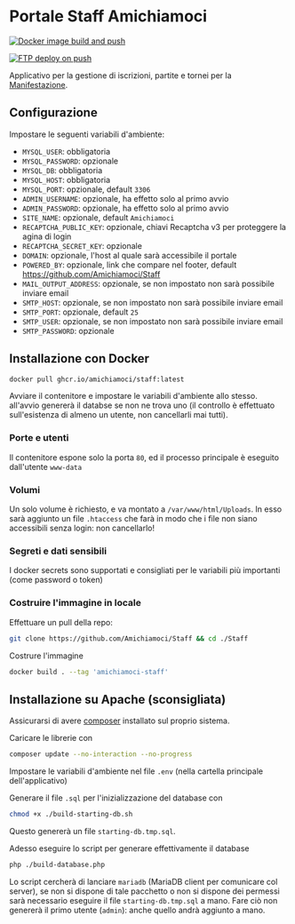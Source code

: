 # Portale Staff Amichiamoci

[![Docker image build and push](https://github.com/Amichiamoci/Staff/actions/workflows/docker.yml/badge.svg)](https://github.com/Amichiamoci/Staff/actions/workflows/docker.yml)

[![FTP deploy on push](https://github.com/Amichiamoci/Staff/actions/workflows/ftp-deploy.yml/badge.svg)](https://github.com/Amichiamoci/Staff/actions/workflows/ftp-deploy.yml)

Applicativo per la gestione di iscrizioni, partite e tornei per la 
[Manifestazione](https://www.amichiamoci.it).

## Configurazione
Impostare le seguenti variabili d'ambiente:

- `MYSQL_USER`: obbligatoria
- `MYSQL_PASSWORD`: opzionale
- `MYSQL_DB`: obbligatoria
- `MYSQL_HOST`: obbligatoria
- `MYSQL_PORT`: opzionale, default `3306`
- `ADMIN_USERNAME`: opzionale, ha effetto solo al primo avvio
- `ADMIN_PASSWORD`: opzionale, ha effetto solo al primo avvio
- `SITE_NAME`: opzionale, default `Amichiamoci`
- `RECAPTCHA_PUBLIC_KEY`: opzionale, chiavi Recaptcha v3 per proteggere la agina di login
- `RECAPTCHA_SECRET_KEY`: opzionale
- `DOMAIN`: opzionale, l'host al quale sarà accessibile il portale
- `POWERED_BY`: opzionale, link che compare nel footer, default <https://github.com/Amichiamoci/Staff>
- `MAIL_OUTPUT_ADDRESS`: opzionale, se non impostato non sarà possibile inviare email
- `SMTP_HOST`: opzionale, se non impostato non sarà possibile inviare email
- `SMTP_PORT`: opzionale, default `25`
- `SMTP_USER`: opzionale, se non impostato non sarà possibile inviare email
- `SMTP_PASSWORD`: opzionale


## Installazione con Docker
```bash
docker pull ghcr.io/amichiamoci/staff:latest
```

Avviare il contenitore e impostare le variabili d'ambiente allo stesso. all'avvio genererà il databse se non ne trova uno (il controllo è effettuato sull'esistenza di almeno un utente, non cancellarli mai tutti).

### Porte e utenti
Il contenitore espone solo la porta `80`, ed il processo principale è eseguito dall'utente `www-data`

### Volumi
Un solo volume è richiesto, e va montato a `/var/www/html/Uploads`. In esso sarà aggiunto un file `.htaccess` che farà in modo che i file non siano accessibili senza login: non cancellarlo!

### Segreti e dati sensibili
I docker secrets sono supportati e consigliati per le variabili più importanti (come password o token)

### Costruire l'immagine in locale
Effettuare un pull della repo:
```bash
git clone https://github.com/Amichiamoci/Staff && cd ./Staff
```
Costrure l'immagine
```bash
docker build . --tag 'amichiamoci-staff'
```

## Installazione su Apache (sconsigliata)
Assicurarsi di avere [composer](https://getcomposer.org "Vai al sito") installato sul proprio sistema.

Caricare le librerie con
```bash
composer update --no-interaction --no-progress
```
Impostare le variabili d'ambiente nel file `.env` (nella cartella principale dell'applicativo)

Generare il file `.sql` per l'inizializzazione del database con
```bash
chmod +x ./build-starting-db.sh
```
Questo genererà un file `starting-db.tmp.sql`.

Adesso eseguire lo script per generare effettivamente il database
```bash
php ./build-database.php
```
Lo script cercherà di lanciare `mariadb` (MariaDB client per comunicare col server), se non si dispone di tale pacchetto o non si dispone dei permessi sarà necessario eseguire il file `starting-db.tmp.sql` a mano. Fare ciò non genererà il primo utente (`admin`): anche quello andrà aggiunto a mano.